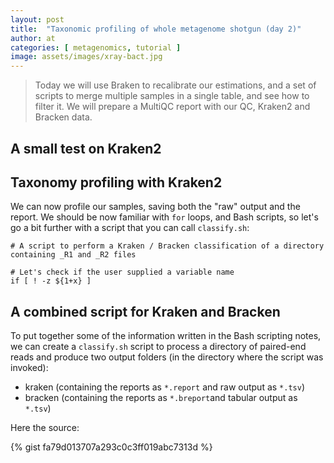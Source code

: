 ```yaml
---
layout: post
title:  "Taxonomic profiling of whole metagenome shotgun (day 2)"
author: at
categories: [ metagenomics, tutorial ]
image: assets/images/xray-bact.jpg
---
```


> Today we will use Braken to recalibrate our estimations, and a set of scripts to merge multiple samples in a single table, and see how to filter it. We will prepare a MultiQC report with our QC, Kraken2 and Bracken data.


## A small test on Kraken2


## Taxonomy profiling with Kraken2


We can now profile our samples, saving both the "raw" output and the report. We should be now familiar with `for` loops,
and Bash scripts, so let's go a bit further with a script that you can call `classify.sh`:

```
# A script to perform a Kraken / Bracken classification of a directory containing _R1 and _R2 files

# Let's check if the user supplied a variable name
if [ ! -z ${1+x} ]
```


## A combined script for Kraken and Bracken

To put together some of the information written in the Bash scripting notes, 
we can create a `classify.sh` script to process a directory of paired-end
reads and produce two output folders (in the directory where the script
was invoked):

* kraken (containing the reports as `*.report` and raw output as `*.tsv`)
* bracken (containing the reports as `*.breport`and tabular output as `*.tsv`)

Here the source:

{% gist fa79d013707a293c0c3ff019abc7313d %}